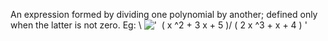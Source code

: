 An expression formed by dividing one polynomial by another; defined only
when the latter is not zero. Eg: \\
!['  ( x \^2 + 3 x + 5 )/ ( 2 x \^3 + x + 4 ) '](../dictionary/equation_images/2880.1..png)
